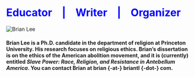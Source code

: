 <h1><span style="color:blue"> Educator &nbsp;&nbsp;&nbsp;|&nbsp;&nbsp;&nbsp; Writer &nbsp;&nbsp;&nbsp;|&nbsp;&nbsp;&nbsp; Organizer</span></h1>

![Brian Lee](briantl-host.github.io/LeeBrian02.JPG)

#### Brian Lee is a Ph.D. candidate in the department of religion at Princeton University. His research focuses on religious ethics. Brian’s dissertation is on the ethics of the American abolition movement, and it is (currently) entitled _Slave Power: Race, Religion, and Resistance in Antebellum America_. You can contact Brian at brian {-at-} briantl {-dot-} com.
